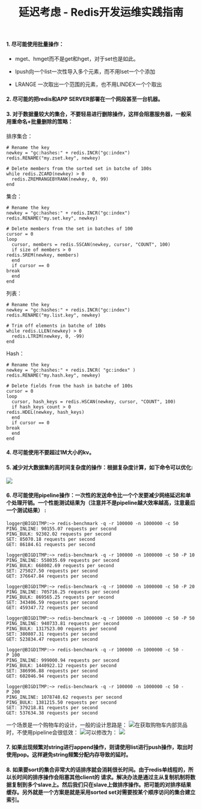 ﻿---
layout: articles
title: 延迟考虑 - Redis开发运维实践指南
permalink: articles/20160815001.html
disqusIdentifier: articles/20160815001.html
disqusUrl: http://redis.cn/monthly/temp.html
discuzTid: 
---


#### 1\. 尽可能使用批量操作：

*   mget、hmget而不是get和hget，对于set也是如此。
    
*   lpush向一个list一次性导入多个元素，而不用lset一个个添加
    
*   LRANGE 一次取出一个范围的元素，也不用LINDEX一个个取出
    

#### 2\. 尽可能的把redis和APP SERVER部署在一个网段甚至一台机器。

#### 3\. 对于数据量较大的集合，不要轻易进行删除操作，这样会阻塞服务器，一般采用重命名+批量删除的策略：

排序集合：

```
# Rename the key
newkey = "gc:hashes:" + redis.INCR("gc:index")
redis.RENAME("my.zset.key", newkey)

# Delete members from the sorted set in batche of 100s
while redis.ZCARD(newkey) > 0
  redis.ZREMRANGEBYRANK(newkey, 0, 99)
end
```

集合：

```
# Rename the key
newkey = "gc:hashes:" + redis.INCR("gc:index")
redis.RENAME("my.set.key", newkey)

# Delete members from the set in batches of 100
cursor = 0
loop
  cursor, members = redis.SSCAN(newkey, cursor, "COUNT", 100)
  if size of members > 0
redis.SREM(newkey, members)
  end
  if cursor == 0
break
  end
end
```

列表：

```
# Rename the key
newkey = "gc:hashes:" + redis.INCR("gc:index")
redis.RENAME("my.list.key", newkey)

# Trim off elements in batche of 100s
while redis.LLEN(newkey) > 0
  redis.LTRIM(newkey, 0, -99)
end
```

Hash：

```
# Rename the key
newkey = "gc:hashes:" + redis.INCR( "gc:index" )
redis.RENAME("my.hash.key", newkey)

# Delete fields from the hash in batche of 100s
cursor = 0
loop
  cursor, hash_keys = redis.HSCAN(newkey, cursor, "COUNT", 100)
  if hash_keys count > 0
redis.HDEL(newkey, hash_keys)
  end
  if cursor == 0
break
  end
end
```

#### 4\. 尽可能使用不要超过1M大小的kv。

#### 5\. 减少对大数据集的高时间复杂度的操作：根据复杂度计算，如下命令可以优化:

![](https://raw.githubusercontent.com/gnuhpc/All-About-Redis/master/CodeDesignRule/lat1.png)

#### 6\. 尽可能使用pipeline操作：一次性的发送命令比一个个发要减少网络延迟和单个处理开销。一个性能测试结果为（注意并不是pipeline越大效率越高，注意最后一个测试结果） :

```
logger@BIGD1TMP:~> redis-benchmark -q -r 100000 -n 1000000 -c 50 
PING_INLINE: 90155.07 requests per second
PING_BULK: 92302.02 requests per second
SET: 85070.18 requests per second
GET: 86184.61 requests per second

logger@BIGD1TMP:~> redis-benchmark -q -r 100000 -n 1000000 -c 50 -P 10
PING_INLINE: 558035.69 requests per second
PING_BULK: 668002.69 requests per second
SET: 275027.50 requests per second
GET: 376647.84 requests per second

logger@BIGD1TMP:~> redis-benchmark -q -r 100000 -n 1000000 -c 50 -P 20
PING_INLINE: 705716.25 requests per second
PING_BULK: 869565.25 requests per second
SET: 343406.59 requests per second
GET: 459347.72 requests per second

logger@BIGD1TMP:~> redis-benchmark -q -r 100000 -n 1000000 -c 50 -P 50
PING_INLINE: 940733.81 requests per second
PING_BULK: 1317523.00 requests per second
SET: 380807.31 requests per second
GET: 523834.47 requests per second

logger@BIGD1TMP:~> redis-benchmark -q -r 100000 -n 1000000 -c 50 -P 100
PING_INLINE: 999000.94 requests per second
PING_BULK: 1440922.12 requests per second
SET: 386996.88 requests per second
GET: 602046.94 requests per second

logger@BIGD1TMP:~> redis-benchmark -q -r 100000 -n 1000000 -c 50 -P 200
PING_INLINE: 1078748.62 requests per second
PING_BULK: 1381215.50 requests per second
SET: 379218.81 requests per second
GET: 537634.38 requests per second
```

一个场景是一个购物车的设计，一般的设计思路是： ![](https://raw.githubusercontent.com/gnuhpc/All-About-Redis/master/CodeDesignRule/lat2.png)在获取购物车内部货品时，不使用pipeline会很低效： ![](https://raw.githubusercontent.com/gnuhpc/All-About-Redis/master/CodeDesignRule/lat3.png)可以修改为： ![](https://raw.githubusercontent.com/gnuhpc/All-About-Redis/master/CodeDesignRule/lat4.png)

#### 7\. 如果出现频繁对string进行append操作，则请使用list进行push操作，取出时使用pop。这样避免string频繁分配内存导致的延时。

#### 8\. 如果要sort的集合非常大的话排序就会消耗很长时间。由于redis单线程的，所以长时间的排序操作会阻塞其他client的 请求。解决办法是通过主从复制机制将数据复制到多个slave上。然后我们只在slave上做排序操作。把可能的对排序结果缓存。另外就是一个方案是就是采用sorted set对需要按某个顺序访问的集合建立索引。